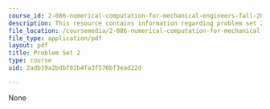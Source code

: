 ```yaml
---
course_id: 2-086-numerical-computation-for-mechanical-engineers-fall-2012
description: This resource contains information regarding problem set 2.
file_location: /coursemedia/2-086-numerical-computation-for-mechanical-engineers-fall-2012/2adb19a2bdbf02b4fa3f576bf3ead22d_MIT2_086F12_pset2.pdf
file_type: application/pdf
layout: pdf
title: Problem Set 2
type: course
uid: 2adb19a2bdbf02b4fa3f576bf3ead22d

---
```

None